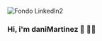 ![Fondo LinkedIn2](https://user-images.githubusercontent.com/81252265/134660973-20a9bd11-5645-4e8d-a77d-7667709751a7.jpg)

### Hi, i'm daniMartinez 👋 👨‍💻
<!--
**j-coast/j-coast** is a ✨ _special_ ✨ repository because its `README.md` (this file) appears on your GitHub profile.

Here are some ideas to get you started:

- 🔭 I’m currently working on ...
- 🌱 I’m currently learning ...
- 👯 I’m looking to collaborate on ...
- 🤔 I’m looking for help with ...
- 💬 Ask me about ...
- 📫 How to reach me: ...
- 😄 Pronouns: ...
- ⚡ Fun fact: ...
-->
